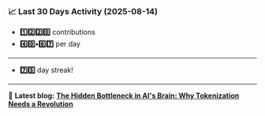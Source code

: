 <!--START_STATS-->
### 📈 Last 30 Days Activity (2025-08-14)  
- **1️⃣2️⃣2️⃣0️⃣** contributions  
- **4️⃣0️⃣•6️⃣7️⃣** per day
---
- **7️⃣5️⃣** day streak!
---
📝 **Latest blog:** [**The Hidden Bottleneck in AI's Brain: Why Tokenization Needs a Revolution**](https://andriak.com/blog/tokenization-revolution)
<!--END_STATS-->
